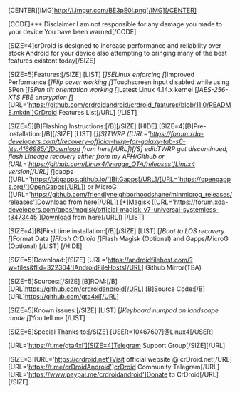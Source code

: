 [CENTER][IMG]http://i.imgur.com/BE3pE0l.png[/IMG][/CENTER]

[CODE]*** Disclaimer
I am not responsible for any damage you made to your device
You have been warned[/CODE]


[SIZE=4]crDroid is designed to increase performance and reliability over stock Android for your device also attempting to bringing many of the best features existent today[/SIZE]


[SIZE=5]Features:[/SIZE]
[LIST]
[*]SELinux enforcing
[*]Improved Performance
[*]Flip cover working
[*]Touchscreen input disabled while using SPen
[*]SPen tilt orientation working
[*]Latest Linux 4.14.x kernel
[*]AES-256-XTS FBE encryption
[*][URL='https://github.com/crdroidandroid/crdroid_features/blob/11.0/README.mkdn']CrDroid Features List[/URL]
[/LIST]

[SIZE=5][B]Flashing Instructions:[/B][/SIZE]
[HIDE]
[SIZE=4][B]Pre-installation:[/B][/SIZE]
[LIST]
[*][S]TWRP ([URL='https://forum.xda-developers.com/t/recovery-official-twrp-for-galaxy-tab-s6-lite.4166985/']Download from here[/URL])[/S] edit:TWRP got discontinued, flash Lineage recovery either from my AFH/Github or [URL='https://github.com/Linux4/lineage_OTA/releases']Linux4 version[/URL]
[*]gapps ([URL='https://bitgapps.github.io/']BitGapps[/URL]/[URL='https://opengapps.org/']OpenGapps[/URL]) or MicroG ([URL='https://github.com/friendlyneighborhoodshane/minmicrog_releases/releases']Download from here[/URL])
[*]Magisk ([URL='https://forum.xda-developers.com/apps/magisk/official-magisk-v7-universal-systemless-t3473445']Download from here[/URL])
[/LIST]

[SIZE=4][B]First time installation:[/B][/SIZE]
[LIST]
[*]Boot to LOS recovery
[*]Format Data
[*]Flash CrDroid
[*]Flash Magisk (Optional) and Gapps/MicroG (Optional)
[/LIST]
[/HIDE]

[SIZE=5]Download:[/SIZE]
[URL='https://androidfilehost.com/?w=files&flid=322304']AndroidFileHosts[/URL]
Github Mirror(TBA)

[SIZE=5]Sources:[/SIZE]
[B]ROM:[/B] [URL]https://github.com/crdroidandroid[/URL]
[B]Source Code:[/B] [URL]https://github.com/gta4xl[/URL]


[SIZE=5]Known issues:[/SIZE]
[LIST]
[*]Keyboard numpad on landscape mode
[*]You tell me
[/LIST]

[SIZE=5]Special Thanks to:[/SIZE]
[USER=10467607]@Linux4[/USER]

[URL='https://t.me/gta4xl'][SIZE=4]Telegram Support Group[/SIZE][/URL]

[SIZE=3][URL='https://crdroid.net']Visit official website @ crDroid.net[/URL]
[URL='https://t.me/crDroidAndroid']crDroid Community Telegram[/URL]
[URL='https://www.paypal.me/crdroidandroid']Donate to CrDroid[/URL][/SIZE]
